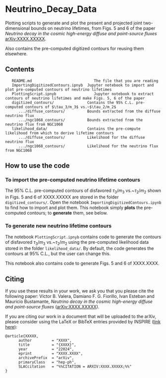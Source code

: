 # Neutrino_Decay_Data

Plotting scripts to generate and plot the present and projected joint two-dimensional bounds on neutrino lifetimes, from Figs. 5 and 6 of the paper *Neutrino decay in the cosmic high-energy diffuse and point-source fluxes* [arXiv:XXXX.XXXXX](http://arxiv.org/abs/XXXX.XXXXX).  

Also contains the pre-computed digitized contours for reusing them elsewhere.

## Contents
```
   README.md           				    The file that you are reading
   ImportingDigitizedContours.ipnyb  Jupyter notebook to import and plot pre-computed contours of neutrino lifetimes
   PlottingScript.ipnyb     		    Jupyter notebook to extract contours of neutrino lifetimes and make Figs. 5, 6 of the paper
   digitized_contours/               Contains the 95% C.L. pre-computed contours of $\tau_3/m_3$ vs.~$\tau_2/m_2$
      .../diffuse_contours/          Bounds extracted from the diffuse neutrino flux
      .../ngc1068_contours/          Bounds extracted from the neutrino flux from NGC1068
   likelihood_data/                  Contains the pre-compute likelihood from which to derive lifetime contours
      .../diffuse_contours/          Likelihood for the diffuse neutrino flux
      .../ngc1068_contours/          Likelihood for the neutrino flux from NGC1068
```

## How to use the code

### To import the pre-computed neutrino lifetime contours

The 95% C.L. pre-computed contours of disfavored $\tau_3/m_3$ vs.~$\tau_2/m_2$ shown in Figs. 5 and 6 of XXXX.XXXXX are stored in the folder `digitized_contours/`. Open the notebook `ImportingDigitizedContours.ipynb` to find how to import and plot them. This notebook simply __plots__ the pre-computed contours; to __generate__ them, see below.

### To generate new neutrino lifetime contours

The notebook `PlottingScript.ipnyb` contains code to generate the contours of disfavored $\tau_3/m_3$ vs.~$\tau_2/m_2$ using the pre-computed likelihood data stored in the folder `likelihood_data/`.  By default, the code generates the contours at 95% C.L., but the user can change this.

This notebook also contains code to generate Figs. 5 and 6 of XXXX.XXXX.

## Citing

If you use these results in your work, we ask you that you please cite the following paper: Víctor B. Valera, Damiano F. G. Fiorillo, Ivan Esteban and Mauricio Bustamante, *Neutrino decay in the cosmic high-energy diffuse and point-source fluxes* ([arXiv:XXXX.XXXXX](http://arxiv.org/abs/XXXX.XXXXX)).

If you are citing our work in a document that will be uploaded to the arXiv, please consider using the LaTeX or BibTeX entries provided by INSPIRE ([link here](http://inspirehep.net/record/XXXXX/export/hx)):
```
@article{XXXXX,
      author         = "XXXX",
      title          = "{XXXX}",
      year           = "22024",
      eprint         = "XXXX.XXXX",
      archivePrefix  = "arXiv",
      primaryClass   = "hep-ph",
      SLACcitation   = "%%CITATION = ARXIV:XXXX.XXXXX;%%"
}
```